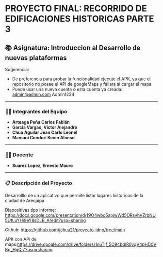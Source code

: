  
# PROYECTO FINAL: RECORRIDO DE EDIFICACIONES HISTORICAS PARTE 3

## 📚 **Asignatura: Introduccion al Desarrollo de nuevas plataformas**
Sugerencia:
 - De preferencia para probar la funcionalidad ejecute el APK, ya que el repositorio no posee el API de googleMaps y fallara al cargar el mapa
 - Puede usar una nueva cuenta o esta cuenta ya creada: admin@admin.com Admin1234
---

### **👨‍💻 Integrantes del Equipo**
- **Arteaga Peña Carlos Fabián**
- **Garcia Vargas, Victor Alejandro**
- **Chua Aguilar Jean Carlo Leonel**
- **Mamani Condori Kevin Alonso**

---

### **👨‍🏫 Docente**
- **Suarez Lopez, Ernesto Mauro**

---

### **📋 Descripción del Proyecto**
Desarrolllo de un aplicativo que permite listar lugares historicos de la ciudad de Arequipa

Diapositivas tipo informe: 
https://docs.google.com/presentation/d/19O4wbo5apjwWd5ORsvhVZrbNU5UtLuYHi9eY8sDLB_A/edit?usp=sharing 

Github:
https://github.com/jchua21/proyecto-idnp/tree/main

APK con API de maps:https://drive.google.com/drive/folders/1nuTjf_5O94bdlR0yqV4pHD0VBg_HgQlZ?usp=sharing 



